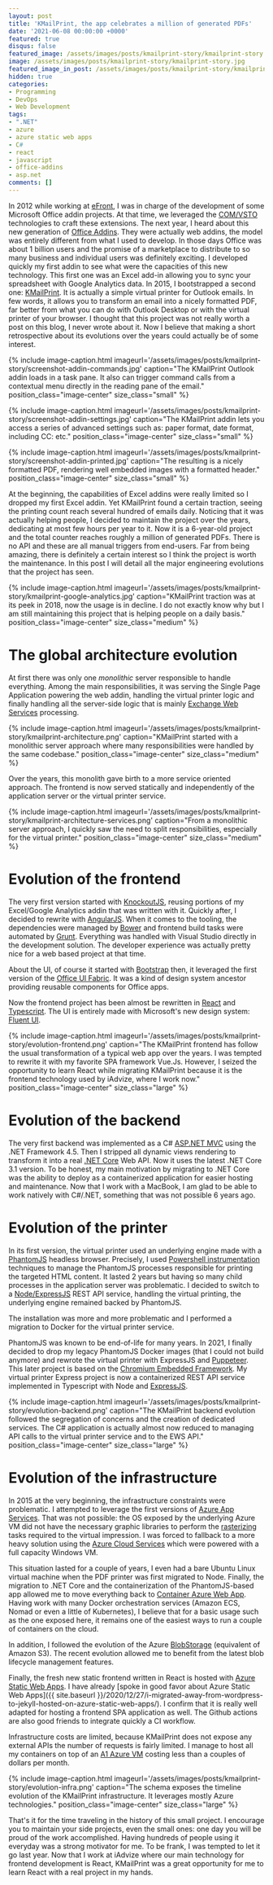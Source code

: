```yaml
---
layout: post
title: 'KMailPrint, the app celebrates a million of generated PDFs'
date: '2021-06-08 00:00:00 +0000'
featured: true
disqus: false
featured_image: /assets/images/posts/kmailprint-story/kmailprint-story.jpg
image: /assets/images/posts/kmailprint-story/kmailprint-story.jpg
featured_image_in_post: /assets/images/posts/kmailprint-story/kmailprint-story.jpg
hidden: true
categories:
- Programming
- DevOps
- Web Development
tags:
- ".NET"
- azure
- azure static web apps
- C#
- react
- javascript
- office-addins
- asp.net
comments: []
---
```

In 2012 while working at [eFront](https://www.efront.com/), I was in charge of the development of some Microsoft Office addin projects. At that time, we leveraged the [COM/VSTO](https://stackoverflow.com/questions/9011814/what-is-the-difference-between-a-com-add-in-and-a-vsto-add-in) technologies to craft these extensions. The next year, I heard about this new generation of [Office Addins](https://docs.microsoft.com/en-us/office/dev/add-ins/overview/office-add-ins). They were actually web addins, the model was entirely different from what I used to develop. In those days Office was about 1 billion users and the promise of a marketplace to distribute to so many business and individual users was definitely exciting. I developed quickly my first addin to see what were the capacities of this new technology. This first one was an Excel add-in allowing you to sync your spreadsheet with Google Analytics data. In 2015, I bootstrapped a second one: [KMailPrint](https://appsource.microsoft.com/en-us/product/office/WA104379552). It is actually a simple virtual printer for Outlook emails. In few words, it allows you to transform an email into a nicely formatted PDF, far better from what you can do with Outlook Desktop or with the virtual printer of your browser. I thought that this project was not really worth a post on this blog, I never wrote about it. Now I believe that making a short retrospective about its evolutions over the years could actually be of some interest.

{% include image-caption.html imageurl='/assets/images/posts/kmailprint-story/screenshot-addin-commands.jpg' caption="The KMailPrint Outlook addin loads in a task pane. It also can trigger command calls from a contextual menu directly in the reading pane of the email." position_class="image-center" size_class="small" %}

{% include image-caption.html imageurl='/assets/images/posts/kmailprint-story/screenshot-addin-settings.jpg' caption="The KMailPrint addin lets you access a series of advanced settings such as: paper format, date format, including CC: etc." position_class="image-center" size_class="small" %}

{% include image-caption.html imageurl='/assets/images/posts/kmailprint-story/screenshot-addin-printed.jpg' caption="The resulting is a nicely formatted PDF, rendering well embedded images with a formatted header." position_class="image-center" size_class="small" %}

At the beginning, the capabilities of Excel addins were really limited so I dropped my first Excel addin. Yet KMailPrint found a certain traction, seeing the printing count reach several hundred of emails daily. Noticing that it was actually helping people, I decided to maintain the project over the years, dedicating at most few hours per year to it. Now it is a 6-year-old project and the total counter reaches roughly a million of generated PDFs. There is no API and these are all manual triggers from end-users. Far from being amazing, there is definitely a certain interest so I think the project is worth the maintenance. In this post I will detail all the major engineering evolutions that the project has seen.

{% include image-caption.html imageurl='/assets/images/posts/kmailprint-story/kmailprint-google-analytics.jpg' caption="KMailPrint traction was at its peek in 2018, now the usage is in decline. I do not exactly know why but I am still maintaining this project that is helping people on a daily basis." position_class="image-center" size_class="medium" %}

# The global architecture evolution

At first there was only one _monolithic_ server responsible to handle everything. Among the main responsibilities, it was serving the Single Page Application powering the web addin, handling the virtual printer logic and finally handling all the server-side logic that is mainly [Exchange Web Services](https://docs.microsoft.com/en-us/exchange/client-developer/exchange-web-services/explore-the-ews-managed-api-ews-and-web-services-in-exchange) processing.

{% include image-caption.html imageurl='/assets/images/posts/kmailprint-story/kmailprint-architecture.png' caption="KMailPrint started with a monolithic server approach where many responsibilities were handled by the same codebase." position_class="image-center" size_class="medium" %}

Over the years, this monolith gave birth to a more service oriented approach. The frontend is now served statically and independently of the application server or the virtual printer service.

{% include image-caption.html imageurl='/assets/images/posts/kmailprint-story/kmailprint-architecture-services.png' caption="From a monolithic server approach, I quickly saw the need to split responsibilities, especially for the virtual printer." position_class="image-center" size_class="medium" %}

# Evolution of the frontend

The very first version started with [KnockoutJS](https://knockoutjs.com/), reusing portions of my Excel/Google Analytics addin that was written with it. Quickly after, I decided to rewrite with [AngularJS](https://angularjs.org/). When it comes to the tooling, the dependencies were managed by [Bower](https://bower.io/) and frontend build tasks were automated by [Grunt](https://gruntjs.com/). Everything was handled with Visual Studio directly in the development solution. The developer experience was actually pretty nice for a web based project at that time.

About the UI, of course it started with [Bootstrap](https://getbootstrap.com/) then, it leveraged the first version of the [Office UI Fabric](https://github.com/OfficeDev/office-ui-fabric-core). It was a kind of design system ancestor providing reusable components for Office apps.

Now the frontend project has been almost be rewritten in [React](https://reactjs.org/) and [Typescript](https://www.typescriptlang.org/). The UI is entirely made with Microsoft's new design system: [Fluent UI](https://developer.microsoft.com/en-us/fluentui#/).

{% include image-caption.html imageurl='/assets/images/posts/kmailprint-story/evolution-frontend.png' caption="The KMailPrint frontend has follow the usual transformation of a typical web app over the years. I was tempted to rewrite it with my favorite SPA framework Vue.Js. However, I seized the opportunity to learn React while migrating KMailPrint because it is the frontend technology used by iAdvize, where I work now." position_class="image-center" size_class="large" %}

# Evolution of the backend

The very first backend was implemented as a C# [ASP.NET MVC](https://dotnet.microsoft.com/apps/aspnet/mvc) using the .NET Framework 4.5. Then I stripped all dynamic views rendering to transform it into a real [.NET Core](https://en.wikipedia.org/wiki/.NET_Core) Web API. Now it uses the latest .NET Core 3.1 version. To be honest, my main motivation by migrating to .NET Core was the ability to deploy as a containerized application for easier hosting and maintenance. Now that I work with a MacBook, I am glad to be able to work natively with C#/.NET, something that was not possible 6 years ago.

# Evolution of the printer

In its first version, the virtual printer used an underlying engine made with a [PhantomJS](https://phantomjs.org/) headless browser. Precisely, I used [Powershell instrumentation](https://docs.microsoft.com/en-us/powershell/scripting/learn/ps101/07-working-with-wmi?view=powershell-7.1) techniques to manage the PhantomJS processes responsible for printing the targeted HTML content. It lasted 2 years but having so many child processes in the application server was problematic. I decided to switch to a [Node/ExpressJS](https://expressjs.com/) REST API service, handling the virtual printing, the underlying engine remained backed by PhantomJS.

The installation was more and more problematic and I performed a migration to Docker for the virtual printer service.

PhantomJS was known to be end-of-life for many years. In 2021, I finally decided to drop my legacy PhantomJS Docker images (that I could not build anymore) and rewrote the virtual printer with ExpressJS and [Puppeteer](https://pptr.dev/). This later project is based on the [Chromium Embedded Framework](https://en.wikipedia.org/wiki/Chromium_Embedded_Framework). My virtual printer Express project is now a containerized REST API service implemented in Typescript with Node and [ExpressJS](https://expressjs.com/).

{% include image-caption.html imageurl='/assets/images/posts/kmailprint-story/evolution-backend.png' caption="The KMailPrint backend evolution followed the segregation of concerns and the creation of dedicated services. The C# application is actually almost now reduced to managing API calls to the virtual printer service and to the EWS API." position_class="image-center" size_class="large" %}

# Evolution of the infrastructure

In 2015 at the very beginning, the infrastructure constraints were problematic. I attempted to leverage the first versions of [Azure App Services](https://en.wikipedia.org/wiki/Azure_Web_Apps). That was not possible: the OS exposed by the underlying Azure VM did not have the necessary graphic libraries to perform the [rasterizing](https://en.wikipedia.org/wiki/Rasterisation) tasks required to the virtual impression. I was forced to fallback to a more heavy solution using the [Azure Cloud Services](https://azure.microsoft.com/en-au/services/cloud-services/) which were powered with a full capacity Windows VM.

This situation lasted for a couple of years, I even had a bare Ubuntu Linux virtual machine when the PDF printer was first migrated to Node. Finally, the migration to .NET Core and the containerization of the PhantomJS-based app allowed me to move everything back to [Container Azure Web App](https://azure.microsoft.com/en-us/services/app-service/containers/). Having work with many Docker orchestration services (Amazon ECS, Nomad or even a little of Kubernetes), I believe that for a basic usage such as the one exposed here, it remains one of the easiest ways to run a couple of containers on the cloud.

In addition, I followed the evolution of the Azure [BlobStorage](https://docs.microsoft.com/en-us/azure/storage/blobs/storage-blobs-introduction) (equivalent of Amazon S3). The recent evolution allowed me to benefit from the latest blob lifecycle management features.

Finally, the fresh new static frontend written in React is hosted with [Azure Static Web Apps](https://azure.microsoft.com/en-us/services/app-service/static/). I have already [spoke in good favor about Azure Static Web Apps]({{ site.baseurl }}/2020/12/27/i-migrated-away-from-wordpress-to-jekyll-hosted-on-azure-static-web-apps/). I confirm that it is really well adapted for hosting a frontend SPA application as well. The Github actions are also good friends to integrate quickly a CI workflow.

Infrastructure costs are limited, because KMailPrint does not expose any external APIs the number of requests is fairly limited. I manage to host all my containers on top of an [A1 Azure VM](https://docs.microsoft.com/en-us/azure/virtual-machines/sizes) costing less than a couples of dollars per month.

{% include image-caption.html imageurl='/assets/images/posts/kmailprint-story/evolution-infra.png' caption="The schema exposes the timeline evolution of the KMailPrint infrastructure. It leverages mostly Azure technologies." position_class="image-center" size_class="large" %}

That's it for the time traveling in the history of this small project. I encourage you to maintain your side projects, even the small ones: one day you will be proud of the work accomplished. Having hundreds of people using it everyday was a strong motivator for me. To be frank, I was tempted to let it go last year. Now that I work at iAdvize where our main technology for frontend development is React, KMailPrint was a great opportunity for me to learn React with a real project in my hands.
